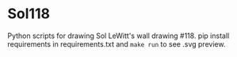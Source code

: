 # Sol118

Python scripts for drawing Sol LeWitt's wall drawing #118. pip install requirements in requirements.txt and `make run` to see .svg preview.
